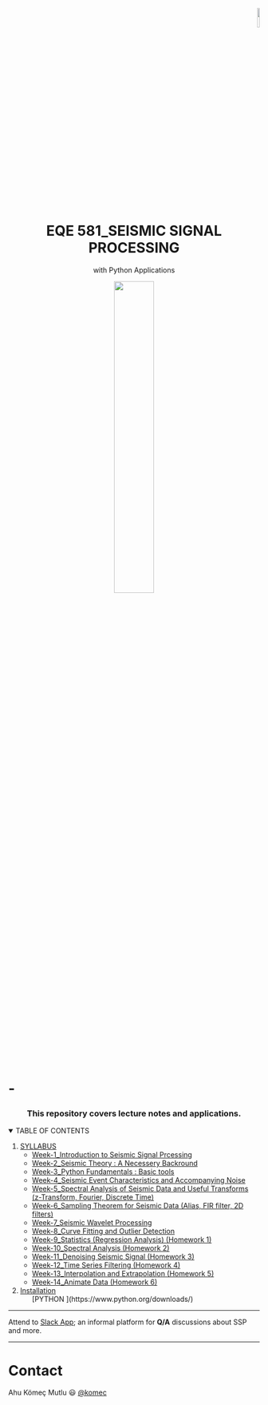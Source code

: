 <p align="right">  <img src="https://github.com/komec/EQE582_Intro.to-Seismology/blob/master/images/GTU_LOGO_1200X768_JPG_EN_Small.jpg" width = 10% > </p>

<h1 align="center">EQE 581_SEISMIC SIGNAL PROCESSING</h1>
<p align="center">with Python Applications</p>
<p align="center">  <img src="https://github.com/komec/EQE582_Intro.to-Seismology/blob/master/images/mainshock-egplot.png" style="width:40%"><img>

# - <h3 align="center"> This repository covers lecture notes and applications.</h3> 

<!-- TABLE OF CONTENTS -->
<details open="open">
  <summary>TABLE OF CONTENTS</summary>
  <ol>
    <li>      
      <a href="#SYLLABUS">SYLLABUS </a>
      <ul>
        <li><a href="#Week 1">Week-1_Introduction to Seismic Signal Prcessing</a></li>
        <li><a href="#Week 2">Week-2_Seismic Theory : A Necessery Backround</a></li>
        <li><a href="#Week 3">Week-3_Python Fundamentals : Basic tools</a></li>
        <li><a href="#Week 4">Week-4_Seismic Event Characteristics and Accompanying Noise</a></li>
        <li><a href="#Week 5">Week-5_Spectral Analysis of Seismic Data and Useful Transforms (z-Transform, Fourier, Discrete Time)</a></li>
        <li><a href="#Week 6">Week-6_Sampling Theorem for Seismic Data (Alias, FIR filter, 2D filters)</a></li>
        <li><a href="#Week 7">Week-7_Seismic Wavelet Processing</a></li>
        <li><a href="#Week 8">Week-8_Curve Fitting and Outlier Detection</a></li>
        <li><a href="#Week 9">Week-9_Statistics (Regression Analysis) (Homework 1)</a></li>
        <li><a href="#Week 10">Week-10_Spectral Analysis (Homework 2)</a></li>
        <li><a href="#Week 11">Week-11_Denoising Seismic Signal (Homework 3)</a></li>
        <li><a href="#Week 12">Week-12_Time Series Filtering (Homework 4)</a></li>
        <li><a href="#Week 13">Week-13_Interpolation and Extrapolation (Homework 5)</a></li>
        <li><a href="#Week 14">Week-14_Animate Data (Homework 6)</a></li>
      </ul>
    </li>
    <li>      
      <a href="#installatio">Installation</a>
      <ul>        
         [PYTHON ](https://www.python.org/downloads/)
      </ul>
    </li>  
  </ol>
</details>



---
Attend to [Slack App](https://join.slack.com/t/seismicsignal-gks2551/shared_invite/zt-wdpakokl-GH7PoT9vBJOCEH8~n0ENmg);  an informal platform for **Q/A** discussions about SSP and more.

---
# Contact

Ahu Kömeç Mutlu :smiley: [@komec](https://twitter.com/ahukomecmutlu)



